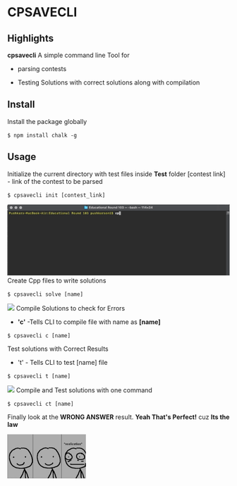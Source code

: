 # CPSAVECLI

  

## Highlights

**cpsavecli** A simple command line Tool for

- parsing contests

- Testing Solutions with correct solutions along with compilation

  

## Install
Install the package globally 
```console
$ npm install chalk -g
```
## Usage
Initialize the current directory with test files inside **Test** folder
[contest link] - link of the contest to be parsed
```console
$ cpsavecli init [contest_link]
```
![](https://github.com/Pushkar-s/cpsaveCLI/blob/master/readmeMedia/initCommand.gif)
Create Cpp files to write solutions
``` console
$ cpsavecli solve [name]
```
![](https://github.com/Pushkar-s/cpsaveCLI/blob/master/readmeMedia/solveCommand.gif)
Compile Solutions to check for Errors
- **'c'** -Tells CLI to compile file with name as **[name]**
``` console
$ cpsavecli c [name]
```
Test solutions with Correct Results
- 't' - Tells CLI to test [name] file
``` console
$ cpsavecli t [name]
```
![](https://github.com/Pushkar-s/cpsaveCLI/blob/master/readmeMedia/ctCommand.gif)
Compile and Test solutions with one command
``` console
$ cpsavecli ct [name]
```
 Finally look at the **WRONG ANSWER** result. **Yeah That's Perfect!** cuz **Its the law**

![](https://github.com/Pushkar-s/cpsaveCLI/blob/master/readmeMedia/IMG_20210130_182650.jpg)